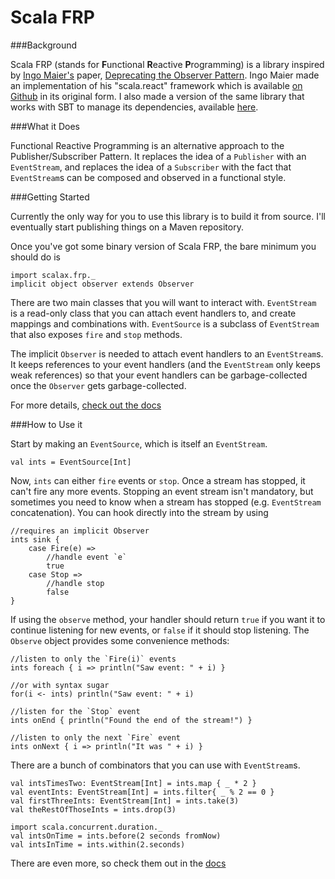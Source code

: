 Scala FRP
=========

###Background

Scala FRP (stands for **F**unctional **R**eactive **P**rogramming) is a library inspired by [Ingo Maier's](http://lampwww.epfl.ch/~imaier/) paper, [Deprecating the Observer Pattern](http://lampwww.epfl.ch/~imaier/pub/DeprecatingObserversTR2010.pdf). Ingo Maier made an implementation of his "scala.react" framework which is available [on Github](https://github.com/ingoem/scala-react) in its original form. I also made a version of the same library that works with SBT to manage its dependencies, available [here](https://github.com/dylemma/scala.react).

###What it Does

Functional Reactive Programming is an alternative approach to the Publisher/Subscriber Pattern. It replaces the idea of a `Publisher` with an `EventStream`, and replaces the idea of a `Subscriber` with the fact that `EventStream`s can be composed and observed in a functional style.

###Getting Started

Currently the only way for you to use this library is to build it from source. I'll eventually start publishing things on a Maven repository. 

Once you've got some binary version of Scala FRP, the bare minimum you should do is

	import scalax.frp._
	implicit object observer extends Observer

There are two main classes that you will want to interact with. `EventStream` is a read-only class that you can attach event handlers to, and create mappings and combinations with. `EventSource` is a subclass of `EventStream` that also exposes `fire` and `stop` methods.

The implicit `Observer` is needed to attach event handlers to an `EventStream`s. It keeps references to your event handlers (and the `EventStream` only keeps weak references) so that your event handlers can be garbage-collected once the `Observer` gets garbage-collected.

For more details, [check out the docs](http://dylemma.github.com/scala.frp/)

###How to Use it

Start by making an `EventSource`, which is itself an `EventStream`.

	val ints = EventSource[Int]

Now, `ints` can either `fire` events or `stop`. Once a stream has stopped, it can't fire any more events. Stopping an event stream isn't mandatory, but sometimes you need to know when a stream has stopped (e.g. `EventStream` concatenation). You can hook directly into the stream by using

	//requires an implicit Observer
	ints sink {
		case Fire(e) => 
			//handle event `e`
			true
		case Stop =>
			//handle stop
			false
	}

If using the `observe` method, your handler should return `true` if you want it to continue listening for new events, or `false` if it should stop listening. The `Observe` object provides some convenience methods:

	//listen to only the `Fire(i)` events
	ints foreach { i => println("Saw event: " + i) }

	//or with syntax sugar
	for(i <- ints) println("Saw event: " + i)

	//listen for the `Stop` event
	ints onEnd { println("Found the end of the stream!") }

	//listen to only the next `Fire` event
	ints onNext { i => println("It was " + i) }

There are a bunch of combinators that you can use with `EventStream`s.

	val intsTimesTwo: EventStream[Int] = ints.map { _ * 2 }
	val eventInts: EventStream[Int] = ints.filter{ _ % 2 == 0 }
	val firstThreeInts: EventStream[Int] = ints.take(3)
	val theRestOfThoseInts = ints.drop(3)

	import scala.concurrent.duration._
	val intsOnTime = ints.before(2 seconds fromNow)
	val intsInTime = ints.within(2.seconds)

There are even more, so check them out in the [docs](http://dylemma.github.com/scala.frp/api/current/index.html#scala.frp.EventStream)